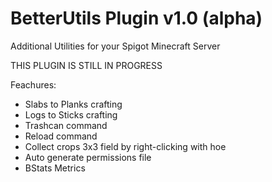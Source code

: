 # BetterUtils Plugin v1.0 (alpha)
Additional Utilities for your Spigot Minecraft Server

THIS PLUGIN IS STILL IN PROGRESS

Feachures:
- Slabs to Planks crafting
- Logs to Sticks crafting
- Trashcan command
- Reload command
- Collect crops 3x3 field by right-clicking with hoe
- Auto generate permissions file 
- BStats Metrics
